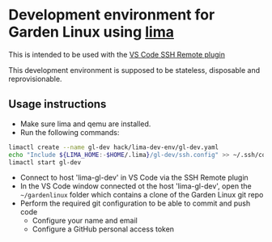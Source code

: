 # Development environment for Garden Linux using [lima](https://github.com/lima-vm/lima)

This is intended to be used with the [VS Code SSH Remote plugin](https://code.visualstudio.com/docs/remote/ssh)

This development environment is supposed to be stateless, disposable and reprovisionable.

## Usage instructions
- Make sure lima and qemu are installed.
- Run the following commands:

```bash
limactl create --name gl-dev hack/lima-dev-env/gl-dev.yaml
echo "Include ${LIMA_HOME:-$HOME/.lima}/gl-dev/ssh.config" >> ~/.ssh/config
limactl start gl-dev
```

- Connect to host 'lima-gl-dev' in VS Code via the SSH Remote plugin
- In the VS Code window connected ot the host 'lima-gl-dev', open the `~/gardenlinux` folder which contains a clone of the Garden Linux git repo
- Perform the required git configuration to be able to commit and push code
    - Configure your name and email
    - Configure a GitHub personal access token
